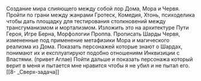 Создание мира слияющего между собой лор Дома, Мора и Червя. Пройти по грани между жанрами Гротеск, Комедия, Хтонь, психоделика чтобы дать площадку для тестирования столкновений между трансгуманизмом и мортализмом. Изложить это на архитектуре Пути Героя, Игре Берна, Морфологии Проппа. Прописать Шарды Червя, измененные под применение метафизики Мора и магического реализма из Дома. Показать персонажей которые знают о Шардах, понимают их и експлуатируют подобно отношениям Инквизиции с Властями. (привет Аглае) Пойти дальше и показать персонажа который верит в меня и пытается мне нравится чтобы я не убил и не пытал его.
[[8- _Сверх-задача]]
